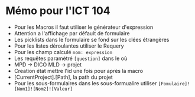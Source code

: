 # Mémo pour l'ICT 104

- Pour les Macros il faut utiliser le générateur d'expression
- Attention a l'affichage par défault de formulaire
- Les picklists dans le formulaire se fond sur les clées étrangères
- Pour les listes déroulantes utiliser le Requery
- Pour les champ calculé ```nom: expression```
- Les requêtes paramètré ```[question]``` dans le où
- MPD -> DICO MLD -> projet
- Creation état mettre l'id une fois pour après la macro
- [CurrentProject].[Path], la path du projet
- Pour les sous-formulaires dans les sous-formualire utiliser ```[Fomulaire]![Nom1]![Nom2]![Valeur]```

